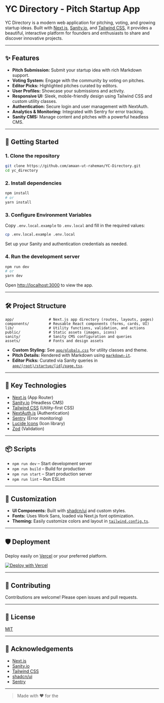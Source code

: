# YC Directory - Pitch Startup App

YC Directory is a modern web application for pitching, voting, and growing startup ideas. Built with [Next.js](https://nextjs.org), [Sanity.io](https://www.sanity.io/), and [Tailwind CSS](https://tailwindcss.com/), it provides a beautiful, interactive platform for founders and enthusiasts to share and discover innovative projects.

---

## ✨ Features

- **Pitch Submission:** Submit your startup idea with rich Markdown support.
- **Voting System:** Engage with the community by voting on pitches.
- **Editor Picks:** Highlighted pitches curated by editors.
- **User Profiles:** Showcase your submissions and activity.
- **Responsive UI:** Sleek, mobile-friendly design using Tailwind CSS and custom utility classes.
- **Authentication:** Secure login and user management with NextAuth.
- **Analytics & Monitoring:** Integrated with Sentry for error tracking.
- **Sanity CMS:** Manage content and pitches with a powerful headless CMS.

---

## 🚀 Getting Started

### 1. Clone the repository

```sh
git clone https://github.com/amaan-ut-raheman/YC-Directory.git
cd yc_directory
```

### 2. Install dependencies

```sh
npm install
# or
yarn install
```

### 3. Configure Environment Variables

Copy `.env.local.example` to `.env.local` and fill in the required values:

```sh
cp .env.local.example .env.local
```

Set up your Sanity and authentication credentials as needed.

### 4. Run the development server

```sh
npm run dev
# or
yarn dev
```

Open [http://localhost:3000](http://localhost:3000) to view the app.

---

## 🛠️ Project Structure

```
app/                # Next.js app directory (routes, layouts, pages)
components/         # Reusable React components (forms, cards, UI)
lib/                # Utility functions, validation, and actions
public/             # Static assets (images, icons)
sanity/             # Sanity CMS configuration and queries
assets/             # Fonts and design assets
```

- **Custom Styling:** See [`app/globals.css`](app/globals.css) for utility classes and theme.
- **Pitch Details:** Rendered with Markdown using [`markdown-it`](https://github.com/markdown-it/markdown-it).
- **Editor Picks:** Curated via Sanity queries in [`app/(root)/startup/[id]/page.tsx`](<app/(root)/startup/[id]/page.tsx>).

---

## 🧩 Key Technologies

- [Next.js](https://nextjs.org/) (App Router)
- [Sanity.io](https://www.sanity.io/) (Headless CMS)
- [Tailwind CSS](https://tailwindcss.com/) (Utility-first CSS)
- [NextAuth.js](https://next-auth.js.org/) (Authentication)
- [Sentry](https://sentry.io/) (Error monitoring)
- [Lucide Icons](https://lucide.dev/) (Icon library)
- [Zod](https://zod.dev/) (Validation)

---

## 📦 Scripts

- `npm run dev` – Start development server
- `npm run build` – Build for production
- `npm run start` – Start production server
- `npm run lint` – Run ESLint

---

## 📝 Customization

- **UI Components:** Built with [shadcn/ui](https://ui.shadcn.com/) and custom styles.
- **Fonts:** Uses Work Sans, loaded via Next.js font optimization.
- **Theming:** Easily customize colors and layout in [`tailwind.config.ts`](tailwind.config.ts).

---

## 🛡️ Deployment

Deploy easily on [Vercel](https://vercel.com/) or your preferred platform.

[![Deploy with Vercel](https://vercel.com/button)](https://vercel.com/new?utm_source=create-next-app&utm_medium=default-template&utm_campaign=create-next-app)

---

## 🤝 Contributing

Contributions are welcome! Please open issues and pull requests.

---

## 📄 License

[MIT](LICENSE)

---

## 🙏 Acknowledgements

- [Next.js](https://nextjs.org/)
- [Sanity.io](https://www.sanity.io/)
- [Tailwind CSS](https://tailwindcss.com/)
- [shadcn/ui](https://ui.shadcn.com/)
- [Sentry](https://sentry.io/)

---

> Made with ❤️ for the
